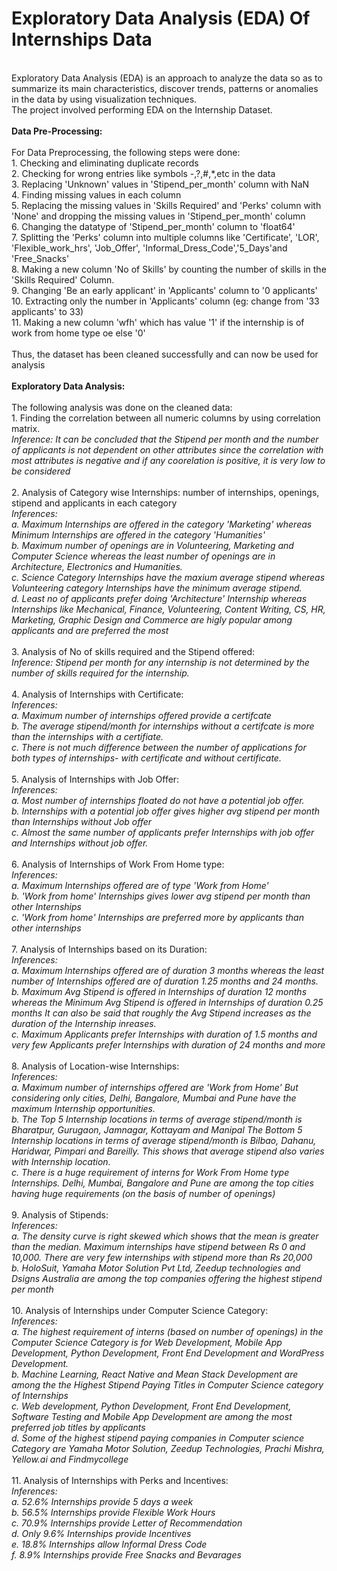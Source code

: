 # Exploratory Data Analysis (EDA) Of Internships Data
<br>
Exploratory Data Analysis (EDA) is an approach to analyze the data so as to summarize its main characteristics, discover trends, patterns or anomalies in the data by using visualization techniques.
<br>The project involved performing EDA on the Internship Dataset. <br><br>
<b>Data Pre-Processing:</b><br><br>
For Data Preprocessing, the following steps were done:<br>
1. Checking and eliminating duplicate records <br>
2. Checking for wrong entries like symbols -,?,#,*,etc in the data <br>
3. Replacing 'Unknown' values in 'Stipend_per_month' column with NaN <br>
4. Finding missing values in each column <br>
5. Replacing the missing values in 'Skills Required' and 'Perks' column with 'None' and dropping the  missing values in 'Stipend_per_month' column <br>
6. Changing the datatype of 'Stipend_per_month' column to 'float64' <br>
7. Splitting the 'Perks' column into multiple columns like 'Certificate', 'LOR', 'Flexible_work_hrs', 'Job_Offer', 'Informal_Dress_Code','5_Days'and 'Free_Snacks' <br>
8. Making a new column 'No of Skills' by counting the number of skills in the 'Skills Required' Column. <br>
9. Changing 'Be an early applicant' in 'Applicants' column to '0 applicants' <br>
10. Extracting only the number in 'Applicants' column (eg: change from '33 applicants' to 33) <br>
11. Making a new column 'wfh' which has value '1' if the internship is of work from home type oe else '0' <br><br>
Thus, the dataset has been cleaned successfully and can now be used for analysis <br><br>
<b>Exploratory Data Analysis: </b><br><br>
The following analysis was done on the cleaned data:<br>
1. Finding the correlation between all numeric columns by using correlation matrix.
<br><i>Inference: It can be concluded that the Stipend per month and the number of applicants is not dependent on other attributes since the correlation with most attributes is negative and if any coorelation is positive, it is very low to be considered </i><br><br>
2. Analysis of Category wise Internships: number of internships, openings, stipend and applicants in each category
<br><i>Inferences: <br>
a. Maximum Internships are offered in the category 'Marketing' whereas Minimum Internships are offered in the category 'Humanities'<br>
b. Maximum number of openings are in Volunteering, Marketing and Computer Science whereas the least number of openings are in Architecture, Electronics and Humanities. <br>
c. Science Category Internships have the maxium average stipend whereas Volunteering category Internships have the minimum average stipend. <br>
d. Least no of applicants prefer doing 'Architecture' Internship whereas Internships like Mechanical, Finance, Volunteering, Content Writing, CS, HR, Marketing, Graphic Design and Commerce are higly popular among applicants and are preferred the most</i><br><br>
3. Analysis of No of skills required and the Stipend offered:
<br><i>Inference: Stipend per month for any internship is not determined by the number of skills required for the internship.<br></i><br>
4. Analysis of Internships with Certificate:
<br><i>Inferences: <br>
a. Maximum number of internships offered provide a certifcate <br>
b. The average stipend/month for internships without a certifcate is more than the internships with a certifiate. <br>
c. There is not much difference between the number of applications for both types of internships- with certificate and without certificate. <br></i><br>
5. Analysis of Internships with Job Offer:
<br><i>Inferences: <br>
a. Most number of internships floated do not have a potential job offer. <br>
b. Internships with a potential job offer gives higher avg stipend per month than Internships without Job offer <br>
c. Almost the same number of applicants prefer Internships with job offer and Internships without job offer. <br></i><br>
6. Analysis of Internships of Work From Home type:
<br><i>Inferences: <br>
a. Maximum Internships offered are of type 'Work from Home' <br>
b. 'Work from home' Internships gives lower avg stipend per month than other Internships<br>
c. 'Work from home' Internships are preferred more by applicants than other internships <br></i><br>
7. Analysis of Internships based on its Duration:
<br><i>Inferences: <br>
a. Maximum Internships offered are of duration 3 months whereas the least number of Internships offered are of duration 1.25 months and 24 months. <br>
b. Maximum Avg Stipend is offered in Internships of duration 12 months whereas the Minimum Avg Stipend is offered in Internships of duration 0.25 months
It can also be said that roughly the Avg Stipend increases as the duration of the Internship inreases.<br>
c. Maximum Applicants prefer Internships with duration of 1.5 months and very few Applicants prefer Internships with duration of 24 months and more <br></i><br>
8. Analysis of Location-wise Internships:
<br><i>Inferences: <br>
a. Maximum number of internships offered are 'Work from Home'
But considering only cities, Delhi, Bangalore, Mumbai and Pune have the maximum Internship opportunities. <br>
b. The Top 5 Internship locations in terms of average stipend/month is Bharatpur, Gurugaon, Jamnagar, Kottayam and Manipal
The Bottom 5 Internship locations in terms of average stipend/month is Bilbao, Dahanu, Haridwar, Pimpari and Bareilly.
This shows that average stipend also varies with Internship location.<br>
c. There is a huge requirement of interns for Work From Home type Internships. Delhi, Mumbai, Bangalore and Pune are among the top cities having huge requirements (on the basis of number of openings) <br></i><br>
9. Analysis of Stipends:
<br><i>Inferences: <br>
a. The density curve is right skewed which shows that the mean is greater than the median.
Maximum internships have stipend between Rs 0 and 10,000. There are very few internships with stipend more than Rs 20,000<br>
b. HoloSuit, Yamaha Motor Solution Pvt Ltd, Zeedup technologies and Dsigns Australia are among the top companies offering the highest stipend per month <br></i><br>
10. Analysis of Internships under Computer Science Category:
<br><i>Inferences: <br>
a. The highest requirement of interns (based on number of openings) in the Computer Science Category is for Web Development, Mobile App Development, Python Development, Front End Development and WordPress Development.<br>
b. Machine Learning, React Native and Mean Stack Development are among the the Highest Stipend Paying Titles in Computer Science category of Internships <br>
c. Web development, Python Development, Front End Development, Software Testing and Mobile App Development are among the most preferred job titles by applicants <br>
d. Some of the highest stipend paying companies in Computer science Category are Yamaha Motor Solution, Zeedup Technologies, Prachi Mishra, Yellow.ai and Findmycollege<br></i><br>
11. Analysis of Internships with Perks and Incentives:
<br><i>Inferences: <br>
a. 52.6% Internships provide 5 days a week <br>
b. 56.5% Internships provide Flexible Work Hours <br>
c. 70.9% Internships provide Letter of Recommendation <br>
d. Only 9.6% Internships provide Incentives <br>
e. 18.8% Internships allow Informal Dress Code <br>
f. 8.9% Internships provide Free Snacks and Bevarages<br></i><br>
